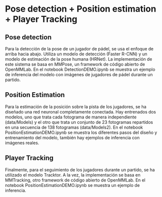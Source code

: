 # Pose detection + Position estimation + Player Tracking 
## Pose detection
Para la detección de la pose de un jugador de pádel, se usa el enfoque de arriba hacia abajo. Utiliza un modelo de detección (Faster R-CNN) y un modelo de estimación de la pose humana (HRNet). La implementación de este sistema se basa en MMPose, un framework de código abierto de OpenMMLab. 
En el notebook DetectionDEMO.ipynb se muestra un ejemplo de inferencia del modelo con imágenes de jugadores de pádel durante un partido.

## Position Estimation
Para la estimación de la posición sobre la pista de los jugadores, se ha diseñado una red neuronal completamente conectada. Hay entrenados dos modelos, uno que trata cada fotograma de manera independiente (data/Models) y el otro que trata un conjunto de 23 fotogramas repartidos en una secuencia de 138 fotogramas (data/Models2).
En el notebook PositionEstimationDEMO.ipynb se muestra los diferentes pasos del diseño y entrenamiento del modelo, también hay ejemplos de inferencia con imágenes reales. 

## Player Tracking
Finalmente, para el seguimiento de los jugadores durante un partido, se ha utilizado el modelo Tracktor. A la vez, la implementación se basa en MMTracking, otro framework de código abierto de OpenMMLab.
En el notebook PositionEstimationDEMO.ipynb se muestra un ejemplo de inferencia.
